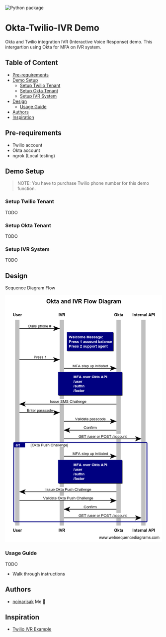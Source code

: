 ![Python package](https://github.com/noinarisak/okta-twilio-ivr/workflows/Python%20package/badge.svg?branch=master)

# Okta-Twilio-IVR Demo <!-- omit in toc -->

Okta and Twilio integration IVR (Interactive Voice Response) demo. This intergartion using Okta for MFA on IVR system.

## Table of Content <!-- omit in toc -->
- [Pre-requirements](#pre-requirements)
- [Demo Setup](#demo-setup)
  - [Setup Twilio Tenant](#setup-twilio-tenant)
  - [Setup Okta Tenant](#setup-okta-tenant)
  - [Setup IVR System](#setup-ivr-system)
- [Design](#design)
  - [Usage Guide](#usage-guide)
- [Authors](#authors)
- [Inspiration](#inspiration)

## Pre-requirements

* Twilio account
* Okta account
* ngrok (Local testing)

## Demo Setup

> NOTE: You have to purchase Twilio phone number for this demo function.

### Setup Twilio Tenant

TODO

### Setup Okta Tenant

TODO

### Setup IVR System

TODO

## Design

Sequence Diagram Flow

![Sequence Diagram](./docs/imgs/Okta_and_IVR.png)

### Usage Guide

TODO

* Walk through instructions

## Authors
* [noinarisak](https://github.com/noinarisak) Me :tada:

## Inspiration
* [Twilio IVR Example](https://github.com/TwilioDevEd/ivr-phone-tree-python)
